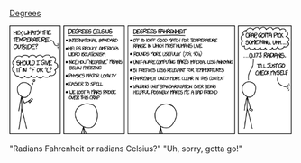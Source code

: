 [Degrees](https://xkcd.com/1643)

![Degrees](./random_comic.png)

"Radians Fahrenheit or radians Celsius?" "Uh, sorry, gotta go!"

